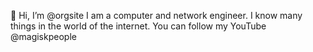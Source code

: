 👋 Hi, I’m @orgsite I am a computer and network engineer. I know many things in the world of the internet. You can follow my YouTube @magiskpeople
